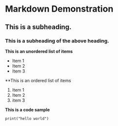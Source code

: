 # Markdown Demonstration
## This is a subheading.
### This is a subheading of the above heading.

**This is an unordered list of items**
- Item 1
- Item 2
- Item 3

**This is an ordered list of items
1. Item 1
2. Item 2
3. item 3

**This is a code sample**

`print("hello world")`
